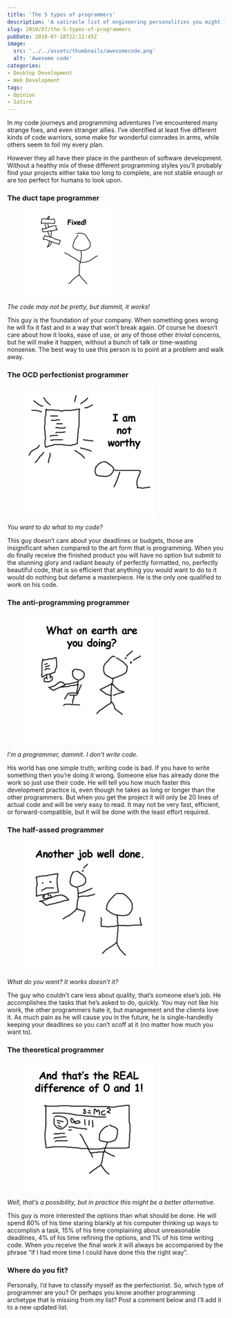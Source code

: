 ```yaml
---
title: 'The 5 types of programmers'
description: 'A satiracle list of engineering personalities you might find yourself interacting with as a software developer. And the unique strategies they employ in their craft.'
slug: 2010/07/the-5-types-of-programmers
pubDate: 2010-07-18T22:11:45Z
image:
  src: '../../assets/thumbnails/awesomecode.png'
  alt: 'Awesome code'
categories:
- Desktop Development
- Web Development
tags:
- Opinion
- Satire
---
```


In my code journeys and programming adventures I’ve encountered many strange foes, and even stranger allies. I’ve identified at least five different kinds of code warriors, some make for wonderful comrades in arms, while others seem to foil my every plan.

However they all have their place in the pantheon of software development. Without a healthy mix of these different programming styles you’ll probably find your projects either take too long to complete, are not stable enough or are too perfect for humans to look upon.

<!-- more -->

### The duct tape programmer

<figure class="sectioncontent">

![Duct Tape](../../assets/postimages/five-types/ducttape.png)

</figure>

*The code may not be pretty, but dammit, it works!*

This guy is the foundation of your company. When something goes wrong he will fix it fast and in a way that won’t break again. Of course he doesn’t care about how it looks, ease of use, or any of those other *trivial* concerns, but he will make it happen, without a bunch of talk or time-wasting nonsense. The best way to use this person is to point at a problem and walk away.

<div style="clear: both;" />

### The OCD perfectionist programmer

<figure class="sectioncontent">

![Perfection](../../assets/postimages/five-types/perfection.png)

</figure>

*You want to do what to my code?*

This guy doesn’t care about your deadlines or budgets, those are insignificant when compared to the art form that is programming. When you do finally receive the finished product you will have no option but submit to the stunning glory and radiant beauty of perfectly formatted, no, perfectly beautiful code, that is so efficient that anything you would want to do to it would do nothing but defame a masterpiece. He is the only one qualified to work on his code.

<div style="clear: both;" />

### The anti-programming programmer

<figure class="sectioncontent">

![Perfection](../../assets/postimages/five-types/antiprogramming.png)

</figure>

*I’m a programmer, dammit. I don’t write code.*

His world has one simple truth; writing code is bad. If you have to write something then you’re doing it wrong. Someone else has already done the work so just use their code. He will tell you how much faster this development practice is, even though he takes as long or longer than the other programmers. But when you get the project it will only be 20 lines of actual code and will be very easy to read. It may not be very fast, efficient, or forward-compatible, but it will be done with the least effort required.

<div style="clear: both;" />

### The half-assed programmer

<figure class="sectioncontent">

![Perfection](../../assets/postimages/five-types/halfassed.png)

</figure>

*What do you want? It works doesn’t it?*

The guy who couldn’t care less about quality, that’s someone else’s job. He accomplishes the tasks that he’s asked to do, quickly. You may not like his work, the other programmers hate it, but management and the clients love it. As much pain as he will cause you in the future, he is single-handedly keeping your deadlines so you can’t scoff at it (no matter how much you want to).

<div style="clear: both;" />

### The theoretical programmer

<figure class="sectioncontent">

![Perfection](../../assets/postimages/five-types/theoretical.png)

</figure>

*Well, that’s a possibility, but in practice this might be a better alternative.*

This guy is more interested the options than what should be done. He will spend 80% of his time staring blankly at his computer thinking up ways to accomplish a task, 15% of his time complaining about unreasonable deadlines, 4% of his time refining the options, and 1% of his time writing code. When you receive the final work it will always be accompanied by the phrase “if I had more time I could have done this the right way”.

<div style="clear: both;" />

### Where do you fit?

Personally, I’d have to classify myself as the perfectionist. So, which type of programmer are you? Or perhaps you know another programming archetype that is missing from my list? Post a comment below and I’ll add it to a new updated list.
